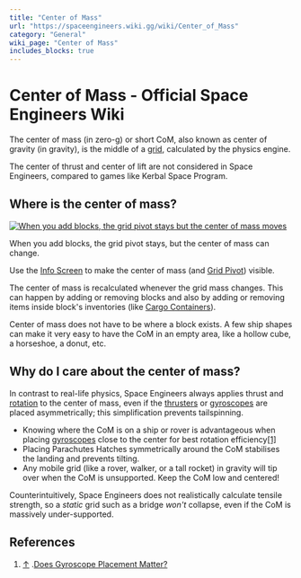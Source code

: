 ```yaml
---
title: "Center of Mass"
url: "https://spaceengineers.wiki.gg/wiki/Center_of_Mass"
category: "General"
wiki_page: "Center of Mass"
includes_blocks: true
---
```


# Center of Mass - Official Space Engineers Wiki

The center of mass (in zero-g) or short CoM, also known as center of gravity (in gravity), is the middle of a [grid](https://spaceengineers.wiki.gg/wiki/Grid "Grid"), calculated by the physics engine.

The center of thrust and center of lift are not considered in Space Engineers, compared to games like Kerbal Space Program.

## Where is the center of mass?

[![When you add blocks, the grid pivot stays but the center of mass moves](https://spaceengineers.wiki.gg/images/thumb/0/06/Center-of-mass-versus-pivot.png/320px-Center-of-mass-versus-pivot.png?bc0748)](https://spaceengineers.wiki.gg/wiki/File:Center-of-mass-versus-pivot.png)

When you add blocks, the grid pivot stays, but the center of mass can change.

Use the [Info Screen](https://spaceengineers.wiki.gg/wiki/Info_Screen "Info Screen") to make the center of mass (and [Grid Pivot](https://spaceengineers.wiki.gg/wiki/Grid_Pivot "Grid Pivot")) visible.

The center of mass is recalculated whenever the grid mass changes. This can happen by adding or removing blocks and also by adding or removing items inside block's inventories (like [Cargo Containers](https://spaceengineers.wiki.gg/wiki/Cargo_Container "Cargo Container")).

Center of mass does not have to be where a block exists. A few ship shapes can make it very easy to have the CoM in an empty area, like a hollow cube, a horseshoe, a donut, etc.

## Why do I care about the center of mass?

In contrast to real-life physics, Space Engineers always applies thrust and [rotation](https://spaceengineers.wiki.gg/wiki/Gyroscope "Gyroscope") to the center of mass, even if the [thrusters](https://spaceengineers.wiki.gg/wiki/Thruster "Thruster") or [gyroscopes](https://spaceengineers.wiki.gg/wiki/Gyroscope "Gyroscope") are placed asymmetrically; this simplification prevents tailspinning.

*   Knowing where the CoM is on a ship or rover is advantageous when placing [gyroscopes](https://spaceengineers.wiki.gg/wiki/Gyroscope "Gyroscope") close to the center for best rotation efficiency[\[1\]](#cite_note-1)
*   Placing Parachutes Hatches symmetrically around the CoM stabilises the landing and prevents tilting.
*   Any mobile grid (like a rover, walker, or a tall rocket) in gravity will tip over when the CoM is unsupported. Keep the CoM low and centered!

Counterintuitively, Space Engineers does not realistically calculate tensile strength, so a _static_ grid such as a bridge _won't_ collapse, even if the CoM is massively under-supported.

## References

1.  [↑](#cite_ref-1 "Jump up") .[Does Gyroscope Placement Matter?](https://www.youtube.com/watch?v=wkc6vvVII6o)